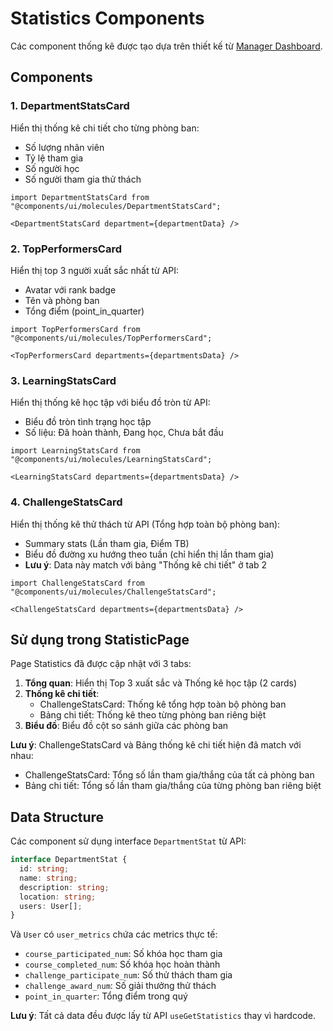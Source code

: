 # Statistics Components

Các component thống kê được tạo dựa trên thiết kế từ [Manager Dashboard](https://readdy.link/preview/4014ce3a-a4c6-4026-aa0a-bf1ab4014219/1910308/manager-dashboard).

## Components

### 1. DepartmentStatsCard
Hiển thị thống kê chi tiết cho từng phòng ban:
- Số lượng nhân viên
- Tỷ lệ tham gia
- Số người học
- Số người tham gia thử thách

```tsx
import DepartmentStatsCard from "@components/ui/molecules/DepartmentStatsCard";

<DepartmentStatsCard department={departmentData} />
```

### 2. TopPerformersCard
Hiển thị top 3 người xuất sắc nhất từ API:
- Avatar với rank badge
- Tên và phòng ban
- Tổng điểm (point_in_quarter)

```tsx
import TopPerformersCard from "@components/ui/molecules/TopPerformersCard";

<TopPerformersCard departments={departmentsData} />
```



### 3. LearningStatsCard
Hiển thị thống kê học tập với biểu đồ tròn từ API:
- Biểu đồ tròn tình trạng học tập
- Số liệu: Đã hoàn thành, Đang học, Chưa bắt đầu

```tsx
import LearningStatsCard from "@components/ui/molecules/LearningStatsCard";

<LearningStatsCard departments={departmentsData} />
```

### 4. ChallengeStatsCard
Hiển thị thống kê thử thách từ API (Tổng hợp toàn bộ phòng ban):
- Summary stats (Lần tham gia, Điểm TB)
- Biểu đồ đường xu hướng theo tuần (chỉ hiển thị lần tham gia)
- **Lưu ý**: Data này match với bảng "Thống kê chi tiết" ở tab 2

```tsx
import ChallengeStatsCard from "@components/ui/molecules/ChallengeStatsCard";

<ChallengeStatsCard departments={departmentsData} />
```

## Sử dụng trong StatisticPage

Page Statistics đã được cập nhật với 3 tabs:

1. **Tổng quan**: Hiển thị Top 3 xuất sắc và Thống kê học tập (2 cards)
2. **Thống kê chi tiết**: 
   - ChallengeStatsCard: Thống kê tổng hợp toàn bộ phòng ban
   - Bảng chi tiết: Thống kê theo từng phòng ban riêng biệt
3. **Biểu đồ**: Biểu đồ cột so sánh giữa các phòng ban

**Lưu ý**: ChallengeStatsCard và Bảng thống kê chi tiết hiện đã match với nhau:
- ChallengeStatsCard: Tổng số lần tham gia/thắng của tất cả phòng ban
- Bảng chi tiết: Tổng số lần tham gia/thắng của từng phòng ban riêng biệt

## Data Structure

Các component sử dụng interface `DepartmentStat` từ API:

```typescript
interface DepartmentStat {
  id: string;
  name: string;
  description: string;
  location: string;
  users: User[];
}
```

Và `User` có `user_metrics` chứa các metrics thực tế:
- `course_participated_num`: Số khóa học tham gia
- `course_completed_num`: Số khóa học hoàn thành
- `challenge_participate_num`: Số thử thách tham gia
- `challenge_award_num`: Số giải thưởng thử thách
- `point_in_quarter`: Tổng điểm trong quý

**Lưu ý**: Tất cả data đều được lấy từ API `useGetStatistics` thay vì hardcode.

